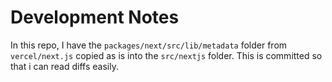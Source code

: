 # Development Notes

In this repo, I have the `packages/next/src/lib/metadata` folder from `vercel/next.js` copied as is into the `src/nextjs` folder. This is committed so that i can read diffs easily.
